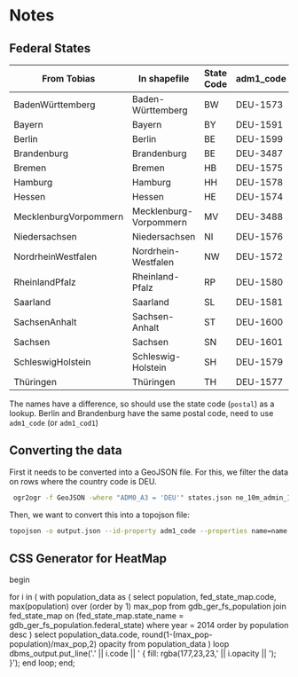 # Notes

## Federal States

|From Tobias|In shapefile|State Code|adm1_code|
|---|---|---|---|
|BadenWürttemberg|Baden-Württemberg|BW|DEU-1573|
|Bayern|Bayern|BY|DEU-1591|
|Berlin|Berlin|BE|DEU-1599|
|Brandenburg|Brandenburg|BE|DEU-3487|
|Bremen|Bremen|HB|DEU-1575|
|Hamburg|Hamburg|HH|DEU-1578|
|Hessen|Hessen|HE|DEU-1574|
|MecklenburgVorpommern|Mecklenburg-Vorpommern|MV|DEU-3488|
|Niedersachsen|Niedersachsen|NI|DEU-1576|
|NordrheinWestfalen|Nordrhein-Westfalen|NW|DEU-1572|
|RheinlandPfalz|Rheinland-Pfalz|RP|DEU-1580|
|Saarland|Saarland|SL|DEU-1581|
|SachsenAnhalt|Sachsen-Anhalt|ST|DEU-1600|
|Sachsen|Sachsen|SN|DEU-1601|
|SchleswigHolstein|Schleswig-Holstein|SH|DEU-1579|
|Thüringen|Thüringen|TH|DEU-1577|

The names have a difference, so should use the state code (`postal`) as a lookup.
Berlin and Brandenburg have the same postal code, need to use `adm1_code` (or `adm1_cod1`)

## Converting the data

First it needs to be converted into a GeoJSON file. For this, we filter the data on rows where the country code is DEU.

```bash
 ogr2ogr -f GeoJSON -where "ADM0_A3 = 'DEU'" states.json ne_10m_admin_1_states_provinces.shp
```

Then, we want to convert this into a topojson file:

```bash
topojson -o output.json --id-property adm1_code --properties name=name -- states.json
```

## CSS Generator for HeatMap

begin

for i in (
with population_data as (
    select population, fed_state_map.code, max(population) over (order by 1) max_pop
    from gdb_ger_fs_population
    join fed_state_map on (fed_state_map.state_name = gdb_ger_fs_population.federal_state)
    where year = 2014
    order by population desc
)
select population_data.code, round(1-(max_pop-population)/max_pop,2) opacity
from population_data
)
loop
    dbms_output.put_line('.' || i.code || ' { fill: rgba(177,23,23,' || i.opacity || '); }');
end loop;
end;
